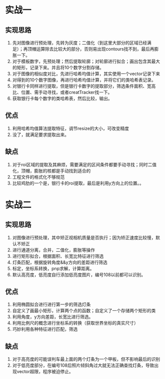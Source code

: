 # 实战一
## 实现思路
1. 先对图像进行预处理，先转为灰度；二值化（到这里大部分的区域已经满足）；再顶帽运算除去比较大的部分，否则易出现contours找不到，最后再膨胀一下。
2. 对于模板数字，先预处理；然后提取轮廓；对轮廓进行拟合；画出包含其最大的矩形，记录下来。并且将10个数字分割存储。
3. 对于图像的相似度对比，先进行哈希均值计算，其实使用一个vector记录下来
4. 对得到的10个数字图像，再进行哈希均值计算，并将它们的类哈希表记录。
5. 对银行卡同样进行提取，但是银行卡数字的提取部分，筛选条件面积、宽高比、位置、需手动寻找，或者creatTracker找一下。
6. 获取银行卡每个数字的类哈希表，然后比较，输出。
## 优点
1. 利用哈希均值算法提取特征，调节resize的大小，可改变精度
2. 没了，就满足要求提取出来。
## 缺点
1. 对于roi区域的提取及其麻烦，需要满足的区间条件都要手动寻找；同时二值化，顶帽，膨胀的核都是手动找到适合的
2. 工程文件的格式化不够规范
3. 比较鸡肋的一个是，银行卡的roi提取，最后是利用y方向上的位置。。

# 实战二
## 实现思路
1. 对图像进行预处理，其中矫正视相机质量是否执行；因为矫正速度比较慢，默认不矫正
2. 进行通道分离，合并，二值化，膨胀等操作
3. 进行矩形拟合，根据面积、长宽比特征进行筛选
4. 灯条匹配，根据旋转角度&&y方向的差距进行筛选
5. 标定，坐标系转换，pnp求解，计算距离。
6. 默认高亮度，低亮度自行添加低亮度图片，编号108以前都可以识别。

## 优点
1. 利用椭圆拟合进行进行第一步的筛选灯条
2. 自定义了画最小矩形，计算两个点的函数；自定义了一个存储两个矩形的类
3. 利用角度，y方向差距，长宽比进行筛选。
4. 利用比例尺的概念进行坐标系的转换（获取世界坐标的真实尺寸）
5. 巧妙利用各种特征进行匹配，筛选
## 缺点
1. 对于高亮度的可能误判车最上面的两个灯条为一个甲板，但不影响最后的识别
2. 对于低亮度部分，在编号108后照片倾斜角过大就无法正确查找灯条，导致出现vector超限，程序被迫停止。